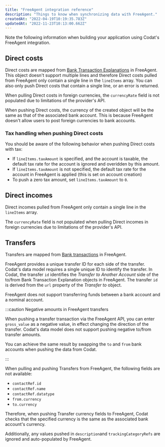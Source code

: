```yaml
---
title: "FreeAgent integration reference"
description: "Things to know when synchronizing data with FreeAgent."
createdAt: "2022-04-19T10:19:35.783Z"
updatedAt: "2022-11-23T10:13:00.662Z"
---
```


Note the following information when building your application using Codat's FreeAgent integration.

## Direct costs

Direct costs are mapped from [Bank Transaction Explanations](https://dev.freeagent.com/docs/bank_transaction_explanations) in FreeAgent. This object doesn't support multiple lines and therefore Direct costs pulled from FreeAgent only contain a single line in the `lineItems` array. You can also only push Direct costs that contain a single line, or an error is returned.

When pulling Direct costs in foreign currencies, the `currencyRate` field is not populated due to limitations of the provider's API.

When pushing Direct costs, the currency of the created object will be the same as that of the associated bank account. This is because FreeAgent doesn't allow users to post foreign currencies to bank accounts.

### Tax handling when pushing Direct costs

You should be aware of the following behavior when pushing Direct costs with tax:

- If `lineItems.taxAmount` is specified, and the account is taxable, the default tax rate for the account is ignored and overidden by this amount.
- If `lineItems.taxAmount` is not specified, the default tax rate for the account in FreeAgent is applied (this is set on account creation)
- To push a zero tax amount, set `lineItems.taxAmount` to `0`.

## Direct incomes

Direct incomes pulled from FreeAgent only contain a single line in the `lineItems` array.

The `currencyRate` field is not populated when pulling Direct incomes in foreign currencies due to limitations of the provider's API.

## Transfers

Transfers are mapped from [Bank transactions](https://dev.freeagent.com/docs/bank_transactions) in FreeAgent.

FreeAgent provides a unique transfer ID for each side of the transfer. Codat's data model requires a single unique ID to identify the transfer. In Codat, the transfer `id` identifies the _Transfer to Another Account_ side of the to/from Bank Transaction Explanation objects in FreeAgent. The transfer `id` is derived from the `url` property of the _Transfer to_ object.

FreeAgent does not support transferring funds between a bank account and a nominal account.

:::caution Negative amounts in FreeAgent transfers

When pushing a transfer transaction via the FreeAgent API, you can enter `gross_value` as a negative value, in effect changing the direction of the transfer. Codat's data model does not support pushing negative to/from transfer amounts.

You can achieve the same result by swapping the `to` and `from` bank accounts when pushing the data from Codat.

:::

When pulling and pushing Transfers from FreeAgent, the following fields are not available:

- `contactRef.id`
- `contactRef.name`
- `contactRef.datatype`
- `from.currency`
- `to.currency`

Therefore, when pushing Transfer currency fields to FreeAgent, Codat checks that the specified currency is the same as the associated bank account's currency.

Additionally, any values pushed in `description`and `trackingCategoryRefs` are ignored and auto-populated by FreeAgent.

